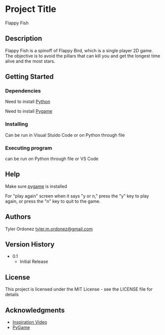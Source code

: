 # Project Title

Flappy Fish

## Description

Flappy Fish is a spinoff of Flappy Bird, which is a single player 2D game. The objective is to avoid the pillars that can kill you and get the longest time alive and the most stars.

## Getting Started

### Dependencies

Need to install [Python](https://www.python.org/downloads/)

Need to install [Pygame](https://www.geeksforgeeks.org/how-to-install-pygame-in-windows/)

### Installing

Can be run in Visual Stuido Code or on Python through file

### Executing program

can be run on Python through file or VS Code

## Help

Make sure [pygame](https://www.geeksforgeeks.org/how-to-install-pygame-in-windows/) is installed

For "play again" screen when it says "y or n," press the "y" key to play again, or press the "n" key to quit to the game. 

## Authors

Tyler Ordonez
tyler.m.ordonez@gmail.com

## Version History

* 0.1
    * Initial Release

## License

This project is licensed under the MIT License - see the LICENSE file for details

## Acknowledgments

* [Inspiration Video](https://www.youtube.com/watch?v=VUFvY349ess&t=17s)
* [PyGame](https://www.pygame.org/docs/)
